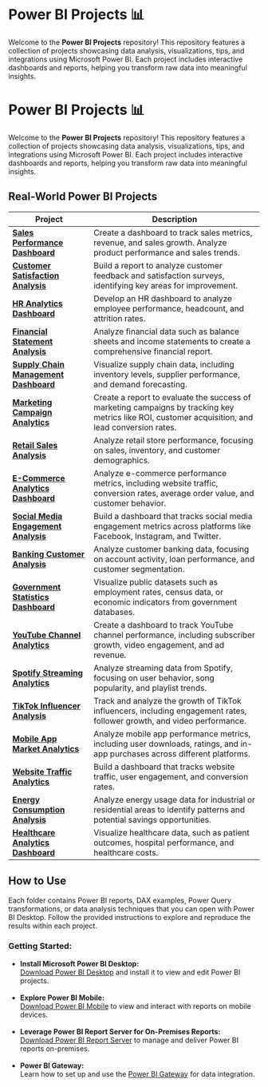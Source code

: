 # Power BI Projects 📊

<p>
Welcome to the <strong>Power BI Projects</strong> repository! This repository features a collection of projects showcasing data analysis, visualizations, tips, and integrations using Microsoft Power BI. Each project includes interactive dashboards and reports, helping you transform raw data into meaningful insights.
</p>
<h1>Power BI Projects 📊</h1>

<p>
Welcome to the <strong>Power BI Projects</strong> repository! This repository features a collection of projects showcasing data analysis, visualizations, tips, and integrations using Microsoft Power BI. Each project includes interactive dashboards and reports, helping you transform raw data into meaningful insights.
</p>

<h2>Real-World Power BI Projects</h2>

<table>
  <thead>
    <tr>
      <th>Project</th>
      <th>Description</th>
    </tr>
  </thead>
  <tbody>
    <tr>
      <td><a href="./Sales_Performance_Dashboard"><strong>Sales Performance Dashboard</strong></a></td>
      <td>Create a dashboard to track sales metrics, revenue, and sales growth. Analyze product performance and sales trends.</td>
    </tr>
    <tr>
      <td><a href="./Customer_Satisfaction_Analysis"><strong>Customer Satisfaction Analysis</strong></a></td>
      <td>Build a report to analyze customer feedback and satisfaction surveys, identifying key areas for improvement.</td>
    </tr>
    <tr>
      <td><a href="./HR_Analytics_Dashboard"><strong>HR Analytics Dashboard</strong></a></td>
      <td>Develop an HR dashboard to analyze employee performance, headcount, and attrition rates.</td>
    </tr>
    <tr>
      <td><a href="./Financial_Statement_Analysis"><strong>Financial Statement Analysis</strong></a></td>
      <td>Analyze financial data such as balance sheets and income statements to create a comprehensive financial report.</td>
    </tr>
    <tr>
      <td><a href="./Supply_Chain_Management_Dashboard"><strong>Supply Chain Management Dashboard</strong></a></td>
      <td>Visualize supply chain data, including inventory levels, supplier performance, and demand forecasting.</td>
    </tr>
    <tr>
      <td><a href="./Marketing_Campaign_Analytics"><strong>Marketing Campaign Analytics</strong></a></td>
      <td>Create a report to evaluate the success of marketing campaigns by tracking key metrics like ROI, customer acquisition, and lead conversion rates.</td>
    </tr>
    <tr>
      <td><a href="./Retail_Sales_Analysis"><strong>Retail Sales Analysis</strong></a></td>
      <td>Analyze retail store performance, focusing on sales, inventory, and customer demographics.</td>
    </tr>
    <tr>
      <td><a href="./Ecommerce_Analytics"><strong>E-Commerce Analytics Dashboard</strong></a></td>
      <td>Analyze e-commerce performance metrics, including website traffic, conversion rates, average order value, and customer behavior.</td>
    </tr>
    <tr>
      <td><a href="./Social_Media_Engagement_Analysis"><strong>Social Media Engagement Analysis</strong></a></td>
      <td>Build a dashboard that tracks social media engagement metrics across platforms like Facebook, Instagram, and Twitter.</td>
    </tr>
    <tr>
      <td><a href="./Banking_Customer_Analysis"><strong>Banking Customer Analysis</strong></a></td>
      <td>Analyze customer banking data, focusing on account activity, loan performance, and customer segmentation.</td>
    </tr>
    <tr>
      <td><a href="./Government_Statistics_Dashboard"><strong>Government Statistics Dashboard</strong></a></td>
      <td>Visualize public datasets such as employment rates, census data, or economic indicators from government databases.</td>
    </tr>
    <tr>
      <td><a href="./Youtube_Channel_Analysis"><strong>YouTube Channel Analytics</strong></a></td>
      <td>Create a dashboard to track YouTube channel performance, including subscriber growth, video engagement, and ad revenue.</td>
    </tr>
    <tr>
      <td><a href="./Spotify_Streaming_Analysis"><strong>Spotify Streaming Analytics</strong></a></td>
      <td>Analyze streaming data from Spotify, focusing on user behavior, song popularity, and playlist trends.</td>
    </tr>
    <tr>
      <td><a href="./TikTok_Influencer_Analysis"><strong>TikTok Influencer Analysis</strong></a></td>
      <td>Track and analyze the growth of TikTok influencers, including engagement rates, follower growth, and video performance.</td>
    </tr>
    <tr>
      <td><a href="./Mobile_App_Market_Analytics"><strong>Mobile App Market Analytics</strong></a></td>
      <td>Analyze mobile app performance metrics, including user downloads, ratings, and in-app purchases across different platforms.</td>
    </tr>
    <tr>
      <td><a href="./Website_Traffic_Analytics"><strong>Website Traffic Analytics</strong></a></td>
      <td>Build a dashboard that tracks website traffic, user engagement, and conversion rates.</td>
    </tr>
    <tr>
      <td><a href="./Energy_Consumption_Analysis"><strong>Energy Consumption Analysis</strong></a></td>
      <td>Analyze energy usage data for industrial or residential areas to identify patterns and potential savings opportunities.</td>
    </tr>
    <tr>
      <td><a href="./Healthcare_Analytics_Dashboard"><strong>Healthcare Analytics Dashboard</strong></a></td>
      <td>Visualize healthcare data, such as patient outcomes, hospital performance, and healthcare costs.</td>
    </tr>
  </tbody>
</table>

<h2>How to Use</h2>
<p>
Each folder contains Power BI reports, DAX examples, Power Query transformations, or data analysis techniques that you can open with Power BI Desktop. Follow the provided instructions to explore and reproduce the results within each project.
</p>

<h3>Getting Started:</h3>
<ul>
    <li>
        <strong>Install Microsoft Power BI Desktop:</strong><br>
        <a href="https://powerbi.microsoft.com/en-us/desktop/" target="_blank">Download Power BI Desktop</a> and install it to view and edit Power BI projects.
    </li>
    <br>
    <li>
        <strong>Explore Power BI Mobile:</strong><br>
        <a href="https://powerbi.microsoft.com/en-us/mobile/" target="_blank">Download Power BI Mobile</a> to view and interact with reports on mobile devices.
    </li>
    <br>
    <li>
        <strong>Leverage Power BI Report Server for On-Premises Reports:</strong><br>
        <a href="https://powerbi.microsoft.com/en-us/report-server/" target="_blank">Download Power BI Report Server</a> to manage and deliver Power BI reports on-premises.
    </li>
    <br>
    <li>
        <strong>Power BI Gateway:</strong><br>
        Learn how to set up and use the <a href="https://docs.microsoft.com/en-us/power-bi/connect-data/service-gateway-onprem" target="_blank">Power BI Gateway</a> for data integration.
    </li>
</ul>
